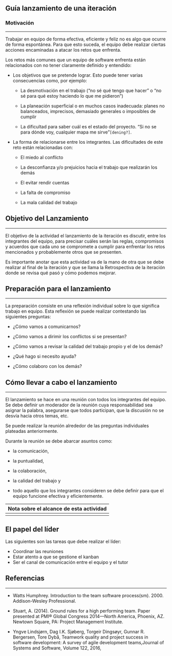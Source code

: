 ## Guía lanzamiento de una iteración

### Motivación

---

Trabajar en equipo de forma efectiva, eficiente y feliz no es algo que ocurre de forma espontánea. Para que esto suceda, el equipo debe realizar ciertas acciones encaminadas a atacar los retos que enfrenta.

Los retos más comunes que un equipo de software enfrenta están relacionados con no tener claramente definido y entendido:

- Los objetivos que se pretende lograr. Esto puede tener varias consecuencias como, por ejemplo:

  - La desmotivación en el trabajo (“no sé qué tengo que hacer” o “no sé para qué estoy haciendo lo que me pidieron”)

  - La planeación superficial o en muchos casos inadecuada: planes no balanceados, imprecisos, demasiado generales o imposibles de cumplir

  - La dificultad para saber cuál es el estado del proyecto. “Si no se para dónde voy, cualquier mapa me sirve”`[dening?]`.

- La forma de relacionarse entre los integrantes. Las dificultades de este reto están relacionadas con:

  - El miedo al conflicto

  - La desconfianza y/o prejuicios hacia el trabajo que realizarán los demás

  - El evitar rendir cuentas

  - La falta de compromiso

  - La mala calidad del trabajo

## Objetivo del Lanzamiento

---

El objetivo de la actividad el lanzamiento de la iteración es discutir, entre los integrantes del equipo, para precisar cuáles serán las reglas, compromisos y acuerdos que cada uno se compromete a cumplir para enfrentar los retos mencionados y probablemente otros que se presenten.

Es importante anotar que esta actividad va de la mano de otra que se debe realizar al final de la iteración y que se llama la Retrospectiva de la iteración donde se revisa qué pasó y cómo podemos mejorar.

## Preparación para el lanzamiento

---

La preparación consiste en una reflexión individual sobre lo que significa trabajo en equipo. Esta reflexión se puede realizar contestando las siguientes preguntas:

- ¿Cómo vamos a comunicarnos?

- ¿Cómo vamos a dirimir los conflictos si se presentan?

- ¿Cómo vamos a revisar la calidad del trabajo propio y el de los demás?

- ¿Qué hago si necesito ayuda?

- ¿Cómo colaboro con los demás?

## Cómo llevar a cabo el lanzamiento

---

El lanzamiento se hace en una reunión con todos los integrantes del equipo. Se debe definir un moderador de la reunión cuya responsabilidad sea asignar la palabra, asegurarse que todos participan, que la discusión no se desvía hacia otros temas, etc.

Se puede realizar la reunión alrededor de las preguntas individuales plateadas anteriormente.

Durante la reunión se debe abarcar asuntos como:

- la comunicación,

- la puntualidad,

- la colaboración,

- la calidad del trabajo y

- todo aquello que los integrantes consideren se debe definir para que el equipo funcione efectiva y eficientemente.

| Nota sobre el alcance de esta actividad |
| --------------------------------------- |
|                                         |

## El papel del líder

Las siguientes son las tareas que debe realizar el líder:

- Coordinar las reuniones
- Estar atento a que se gestione el kanban
- Ser el canal de comunicación entre el equipo y el tutor

## Referencias

---

- Watts Humphrey. Introduction to the team software process(sm). 2000. Addison-Wesley Professional.

- Stuart, A. (2014). Ground rules for a high performing team. Paper presented at PMI® Global Congress 2014—North America, Phoenix, AZ. Newtown Square, PA: Project Management Institute.

- Yngve Lindsjørn, Dag I.K. Sjøberg, Torgeir Dingsøyr, Gunnar R. Bergersen, Tore Dybå, Teamwork quality and project success in software development: A survey of agile development teams,Journal of Systems and Software, Volume 122, 2016,
